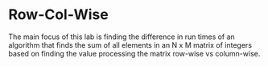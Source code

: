 # Row-Col-Wise
The main focus of this lab is finding the difference in run times of an algorithm that finds the sum of all elements in an N x M matrix of integers based on finding the value processing the matrix row-wise vs column-wise.

